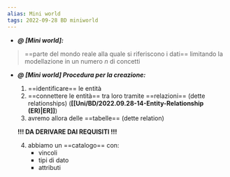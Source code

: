 ```yaml
---
alias: Mini world
tags: 2022-09-28 BD miniworld
---
```


- ***@ [Mini world]:***
> ==parte del mondo reale alla quale si riferiscono i dati== limitando la modellazione in un numero $n$ di concetti
<!--ID: 1670236971150-->


- ***@ [Mini world] Procedura per la creazione:***
	1. ==identificare== le entità
	2. ==connettere le entità== tra loro tramite ==relazioni== (dette relationships) (**[[Uni/BD/2022.09.28-14-Entity-Relationship (ER)|ER]]**)
	3. avremo allora delle ==tabelle== (dette relation)

	**!!! DA DERIVARE DAI REQUISITI !!!**

	4. abbiamo un ==catalogo== con:
		- vincoli
		- tipi di dato
		- attributi
<!--ID: 1670236971152-->
